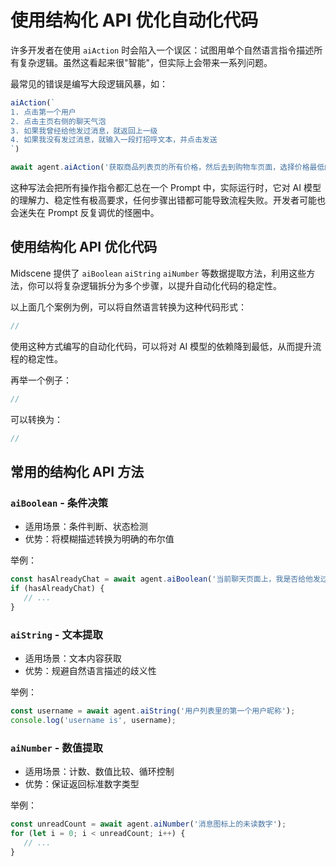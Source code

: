# 使用结构化 API 优化自动化代码

许多开发者在使用 `aiAction` 时会陷入一个误区：试图用单个自然语言指令描述所有复杂逻辑。虽然这看起来很"智能"，但实际上会带来一系列问题。

最常见的错误是编写大段逻辑风暴，如：

```javascript
aiAction(`
1. 点击第一个用户
2. 点击主页右侧的聊天气泡
3. 如果我曾经给他发过消息，就返回上一级
4. 如果我没有发过消息，就输入一段打招呼文本，并点击发送
`)
```

```javascript
await agent.aiAction('获取商品列表页的所有价格，然后去到购物车页面，选择价格最低的那个商品')
```

这种写法会把所有操作指令都汇总在一个 Prompt 中，实际运行时，它对 AI 模型的理解力、稳定性有极高要求，任何步骤出错都可能导致流程失败。开发者可能也会迷失在 Prompt 反复调优的怪圈中。

## 使用结构化 API 优化代码

Midscene 提供了 `aiBoolean` `aiString` `aiNumber` 等数据提取方法，利用这些方法，你可以将复杂逻辑拆分为多个步骤，以提升自动化代码的稳定性。

以上面几个案例为例，可以将自然语言转换为这种代码形式：

```javascript
// 
```

使用这种方式编写的自动化代码，可以将对 AI 模型的依赖降到最低，从而提升流程的稳定性。

再举一个例子：

```javascript
//
```

可以转换为：

```javascript
//
```

## 常用的结构化 API 方法

### `aiBoolean` - 条件决策

* 适用场景：条件判断、状态检测
* 优势：将模糊描述转换为明确的布尔值

举例：
```javascript
const hasAlreadyChat = await agent.aiBoolean('当前聊天页面上，我是否给他发过消息');
if (hasAlreadyChat) {
   // ...
}
```

### `aiString` - 文本提取 

* 适用场景：文本内容获取
* 优势：规避自然语言描述的歧义性

举例：
```javascript
const username = await agent.aiString('用户列表里的第一个用户昵称');
console.log('username is', username);
```

### `aiNumber` - 数值提取

* 适用场景：计数、数值比较、循环控制
* 优势：保证返回标准数字类型

举例：
```javascript
const unreadCount = await agent.aiNumber('消息图标上的未读数字');
for (let i = 0; i < unreadCount; i++) {
   // ...
}
``` 


